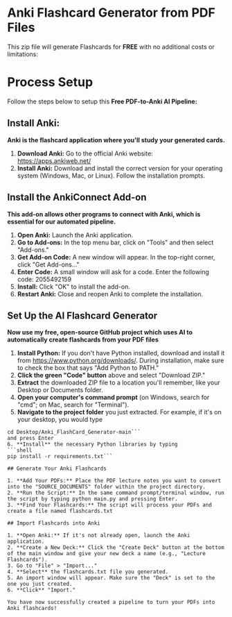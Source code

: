 # Anki Flashcard Generator from PDF Files

This zip file will generate Flashcards for **FREE** with no additional costs or limitations:

# Process Setup
Follow the steps below to setup this **Free PDF-to-Anki AI Pipeline:**

## Install Anki:
__Anki is the flashcard application where you'll study your generated cards.__

1. **Download Anki:** Go to the official Anki website: https://apps.ankiweb.net/
2. **Install Anki:** Download and install the correct version for your operating system (Windows, Mac, or Linux). Follow the installation prompts.

## Install the AnkiConnect Add-on

__This add-on allows other programs to connect with Anki, which is essential for our automated pipeline.__

1. **Open Anki:** Launch the Anki application.
2. **Go to Add-ons:** In the top menu bar, click on "Tools" and then select "Add-ons."
3. **Get Add-on Code:** A new window will appear. In the top-right corner, click "Get Add-ons..."
4. **Enter Code:** A small window will ask for a code. Enter the following code: 2055492159
5. **Install:** Click "OK" to install the add-on.
6. **Restart Anki:** Close and reopen Anki to complete the installation.

## Set Up the AI Flashcard Generator

__Now use my free, open-source GitHub project which uses AI to automatically create flashcards from your PDF files__

1. **Install Python:** If you don't have Python installed, download and install it from https://www.python.org/downloads/. During installation, make sure to check the box that says "Add Python to PATH."
2. **Click the green "Code" button** above and select "Download ZIP."
3. **Extract** the downloaded ZIP file to a location you'll remember, like your Desktop or Documents folder.
4. **Open your computer's command prompt** (on Windows, search for "cmd"; on Mac, search for "Terminal").
5. **Navigate to the project folder** you just extracted. For example, if it's on your desktop, you would type 
```shell
cd Desktop/Anki_FlashCard_Generator-main```
and press Enter
6. **Install** the necessary Python libraries by typing 
```shell
pip install -r requirements.txt```

## Generate Your Anki Flashcards

1. **Add Your PDFs:** Place the PDF lecture notes you want to convert into the "SOURCE_DOCUMENTS" folder within the project directory.
2. **Run the Script:** In the same command prompt/terminal window, run the script by typing python main.py and pressing Enter.
3. **Find Your Flashcards:** The script will process your PDFs and create a file named flashcards.txt

## Import Flashcards into Anki

1. **Open Anki:** If it's not already open, launch the Anki application.
2. **Create a New Deck:** Click the "Create Deck" button at the bottom of the main window and give your new deck a name (e.g., "Lecture Flashcards").
3. Go to "File" > "Import..."
4. **Select** the flashcards.txt file you generated.
5. An import window will appear. Make sure the "Deck" is set to the one you just created.
6. **Click** "Import."

You have now successfully created a pipeline to turn your PDFs into Anki flashcards!




















